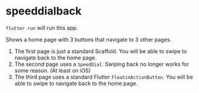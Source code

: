 # speeddialback

`flutter run` will run this app.

Shows a home page with 3 buttons that navigate to 3 other pages.

1. The first page is just a standard Scaffold. You will be able to swipe to navigate back to the home page.
1. The second page uses a `SpeedDial`. Swiping back no longer works for some reason. (At least on iOS)
1. The third page uses a standard Flutter `FloatinActionButton`. You will be able to swipe to navigate back to the home page.
